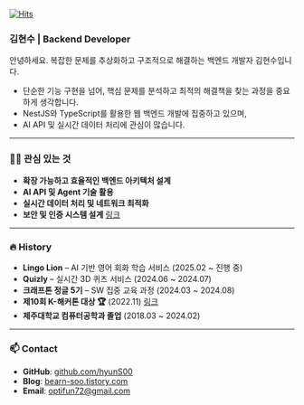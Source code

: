[![Hits](https://hits.seeyoufarm.com/api/count/incr/badge.svg?url=https://github.com/hyunS00)](https://hits.seeyoufarm.com)   

### 김현수 | Backend Developer

안녕하세요. 복잡한 문제를 추상화하고 구조적으로 해결하는 백엔드 개발자 김현수입니다.  
- 단순한 기능 구현을 넘어, 핵심 문제를 분석하고 최적의 해결책을 찾는 과정을 중요하게 생각합니다.  
- NestJS와 TypeScript를 활용한 웹 백엔드 개발에 집중하고 있으며,  
- AI API 및 실시간 데이터 처리에 관심이 많습니다.  

---

### 👩‍💻 관심 있는 것  
- **확장 가능하고 효율적인 백엔드 아키텍처 설계**  
- **AI API 및 Agent 기술 활용**  
- **실시간 데이터 처리 및 네트워크 최적화**  
- **보안 및 인증 시스템 설계** [링크](https://bearn-soo.tistory.com/entry/%EB%B2%A0%EC%96%B4%EB%9E%9C%EB%93%9C-Auth-%EC%8B%9C%EC%8A%A4%ED%85%9C-1-%EC%BF%A0%ED%82%A4%EC%99%80-%EC%84%B8%EC%85%98-%EA%B7%B8%EB%A6%AC%EA%B3%A0-JWT)

---

### 🔥 History  
- **Lingo Lion** – AI 기반 영어 회화 학습 서비스 (2025.02 ~ 진행 중)  
- **Quizly** – 실시간 3D 퀴즈 서비스 (2024.06 ~ 2024.07)  
- **크래프톤 정글 5기** – SW 집중 교육 과정 (2024.03 ~ 2024.08)  
- **제10회 K-해커톤 대상 🏆** (2022.11) [링크](https://www.channeljeju.com/news/articleView.html?idxno=85561)  
- **제주대학교 컴퓨터공학과 졸업** (2018.03 ~ 2024.02)  

---

### 📫 Contact  
- **GitHub**: [github.com/hyunS00](https://github.com/hyunS00)  
- **Blog**: [bearn-soo.tistory.com](https://bearn-soo.tistory.com)  
- **Email**: optifun72@gmail.com  
